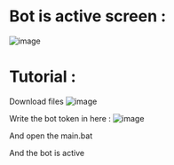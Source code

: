 # Bot is active screen : 
![image](https://cdn.discordapp.com/attachments/966440541975883847/967926392178221116/lol.png)

# Tutorial : 
Download files
![image](https://cdn.discordapp.com/attachments/966440093277634590/967887201864146994/lol.png)

Write the bot token in here :
![image](https://cdn.discordapp.com/attachments/955903115968794704/967889283442683974/unknown.png)

And open the main.bat 

And the bot is active
